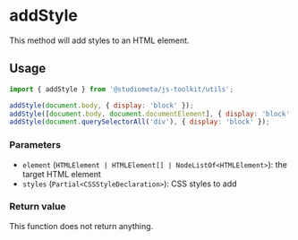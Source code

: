 # addStyle

This method will add styles to an HTML element.

## Usage

```js twoslash
import { addStyle } from '@studiometa/js-toolkit/utils';

addStyle(document.body, { display: 'block' });
addStyle([document.body, document.documentElement], { display: 'block' });
addStyle(document.querySelectorAll('div'), { display: 'block' });
```

### Parameters

- `element` (`HTMLElement | HTMLElement[] | NodeListOf<HTMLElement>`): the target HTML element
- `styles` (`Partial<CSSStyleDeclaration>`): CSS styles to add

### Return value

This function does not return anything.
